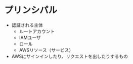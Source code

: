 # プリンシパル

- 認証される主体
  - ルートアカウント
  - IAMユーザ
  - ロール
  - AWSリソース（サービス）
- AWSにサインインしたり、リクエストを出したりするもの

